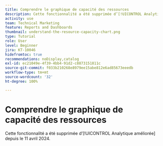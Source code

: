 ```yaml
---
title: Comprendre le graphique de capacité des ressources
description: Cette fonctionnalité a été supprimée d’[!UICONTROL Analytique améliorée] depuis le 11 avril 2024.
activity: use
team: Technical Marketing
feature: Reports and Dashboards
thumbnail: understand-the-resource-capacity-chart.png
type: Tutorial
role: User
level: Beginner
jira: KT-10046
hidefromtoc: true
recommendations: noDisplay,catalog
exl-id: ec21049e-4f39-4bb4-91d2-c8873151811c
source-git-commit: f033b210268e8979ee15abe812e6ad85673eeedb
workflow-type: tm+mt
source-wordcount: '32'
ht-degree: 100%

---
```


# Comprendre le graphique de capacité des ressources

Cette fonctionnalité a été supprimée d’[!UICONTROL Analytique améliorée] depuis le 11 avril 2024.


